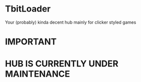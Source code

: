 # TbitLoader
Your (probably) kinda decent hub mainly for clicker styled games
# IMPORTANT
# HUB IS CURRENTLY UNDER MAINTENANCE
